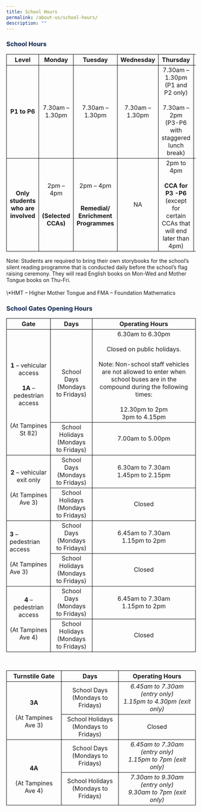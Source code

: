 ```yaml
---
title: School Hours
permalink: /about-us/school-hours/
description: ""
---
```

<h3><font color="#09204A">School Hours</font></h3>

<style type="text/css">
table { border-collapse: collapse;}
td {border: 1px solid black; text-align: left;}
</style>

<table>
<thead style="border: 1px solid black">
  <tr>
    <th style="border: 1px solid black; text-align:center;">Level</th>
    <th style="border: 1px solid black; text-align:center;">Monday</th>
    <th style="border: 1px solid black; text-align:center;">Tuesday</th>
    <th style="border: 1px solid black; text-align:center;">Wednesday</th>
    <th style="border: 1px solid black; text-align:center;">Thursday</th>
    <th style="border: 1px solid black; text-align:center;">Friday</th>
  </tr>
</thead>
<tbody>
  <tr>
    <td style="border: 1px solid black; text-align:center;"><b>P1 to P6</b></td>
    <td style="border: 1px solid black; text-align:center;">7.30am – 1.30pm</td>
    <td style="border: 1px solid black; text-align:center;">7.30am – 1.30pm</td>
    <td style="border: 1px solid black; text-align:center;">7.30am – 1.30pm</td>
    <td style="border: 1px solid black; text-align:center;">7.30am – 1.30pm<br>(P1 and P2 only)<br><br>7.30am – 2pm<br>(P3-P6 with staggered lunch break)</td>
    <td style="border: 1px solid black; text-align:center;">7.30am – 1.30pm</td>
  </tr>
  <tr>
    <td style="border: 1px solid black; text-align:center;"><b>Only students who are involved</b></td>
    <td style="border: 1px solid black; text-align:center;">2pm – 4pm<br><br><br><b>(Selected CCAs)</b></td>
    <td style="border: 1px solid black; text-align:center;">2pm – 4pm<br><br><br><b>Remedial/<br>Enrichment <br>Programmes</b></td>
    <td style="border: 1px solid black; text-align:center;">NA</td>
    <td style="border: 1px solid black; text-align:center;">2pm to 4pm<br><br><b>CCA for P3 -P6</b><br>(except for certain CCAs that will end later than 4pm)</td>
    <td style="border: 1px solid black; text-align:center;">2pm to 4pm<br><br><br><b>HMT/FMA/<br>Enrichment <br>Programmes</b></td>
  </tr>
</tbody>
</table>

<p style="font-size:14px;">Note: Students are required to bring their own storybooks for the school’s silent reading programme that is conducted daily before the school’s flag raising ceremony. They will read English books on Mon-Wed and  Mother Tongue books on Thu-Fri.&nbsp; <br> <br> \*HMT – Higher Mother Tongue and FMA – Foundation Mathematics</p>

<h3><font color="#09204A">School Gates Opening Hours</font></h3>

<style type="text/css">
table { border-collapse: collapse;}
td {border: 1px solid black; text-align: left;}
</style>

<table>
<thead style="border: 1px solid black; text-align:center;">
  <tr>
    <th style="border: 1px solid black; text-align:center;">Gate</th>
    <th style="border: 1px solid black; text-align:center;">Days</th>
    <th style="border: 1px solid black; text-align:center;">Operating Hours</th>
  </tr>
</thead>
<tbody>
  <tr>
    <td rowspan="2" style="border: 1px solid black; text-align:center;"><br><br><b>1</b> – vehicular access<br><br><b>1A</b> – pedestrian access <br><br><br>(At Tampines St 82)</td>
    <td style="border: 1px solid black; text-align:center;"><br><br>School Days<br>(Mondays to Fridays)</td>
    <td style="border: 1px solid black; text-align:center;">6.30am to 6.30pm<br><br>Closed on public holidays.<br> <br>Note: Non-school staff vehicles are not allowed to enter when school buses are in the compound during the following times:<br><br>12.30pm to 2pm<br>3pm to 4.15pm </td>
  </tr>
  <tr style="border: 1px solid black">
    <td style="border: 1px solid black; text-align:center;">School Holidays<br> (Mondays to Fridays)</td>
    <td style="border: 1px solid black; text-align:center;">7.00am to 5.00pm</td>
  </tr>
  <tr style="border: 1px solid black; text-align:center;">
    <td rowspan="2" style="border: 1px solid black; text-align:center;"><b>2</b> – vehicular exit only<br><br>(At Tampines Ave 3)</td>
    <td style="border: 1px solid black; text-align:center;">School Days<br>(Mondays to Fridays)</td>
    <td style="border: 1px solid black; text-align:center;">6.30am to 7.30am<br>1.45pm to 2.15pm</td>
  </tr>
  <tr style="border: 1px solid black">
    <td style="border: 1px solid black; text-align:center;">School Holidays<br>(Mondays to Fridays)</td>
    <td style="border: 1px solid black; text-align:center;">Closed</td>
  </tr>
  <tr style="border: 1px solid black; text-align:center;">
    <td rowspan="2" style="border: 1px solid black"><b>3</b> – pedestrian access<br><br>(At Tampines Ave 3)</td>
    <td style="border: 1px solid black; text-align:center;">School Days<br>(Mondays to Fridays)</td>
    <td style="border: 1px solid black; text-align:center;">6.45am to 7.30am<br>1.15pm to 2pm</td>
  </tr>
  <tr style="border: 1px solid black; text-align:center;">
    <td style="border: 1px solid black; text-align:center;">School Holidays<br>(Mondays to Fridays)</td>
    <td style="border: 1px solid black; text-align:center;">Closed</td>
  </tr>
  <tr style="border: 1px solid black; text-align:center;">
    <td rowspan="2" style="border: 1px solid black; text-align:center;"><b>4</b> – pedestrian access<br><br>(At Tampines Ave 4)</td>
    <td style="border: 1px solid black; text-align:center;">School Days<br>(Mondays to Fridays)</td>
    <td style="border: 1px solid black; text-align:center;">6.45am to 7.30am<br>1.15pm to 2pm</td>
  </tr>
  <tr style="border: 1px solid black; text-align:center;">
    <td style="border: 1px solid black; text-align:center;">School Holidays<br>(Mondays to Fridays)</td>
    <td style="border: 1px solid black; text-align:center;">Closed</td>
  </tr>
</tbody>
</table>

<br>
	
<style type="text/css">
table { border-collapse: collapse;}
td {border: 1px solid black; text-align: left;}
</style>
	
<table>
<thead style="border: 1px solid black">
  <tr>
    <th style="border: 1px solid black; text-align:center;">Turnstile Gate</th>
    <th style="border: 1px solid black; text-align:center;">Days</th>
    <th style="border: 1px solid black; text-align:center;">Operating Hours</th>
  </tr>
</thead>
<tbody>
  <tr>
    <td rowspan="2" style="border: 1px solid black; text-align:center;"><br><b>3A</b><br><br>(At Tampines Ave 3)</td>
    <td style="border: 1px solid black; text-align:center;">School Days<br>(Mondays to Fridays)</td>
    <td style="border: 1px solid black; text-align:center;"><em>6.45am to 7.30am (entry only)<br>1.15pm to 4.30pm (exit only)</em></td>
  </tr>
  <tr style="border: 1px solid black">
    <td style="border: 1px solid black; text-align:center;">School Holidays<br>(Mondays to Fridays)</td>
    <td style="border: 1px solid black; text-align:center;">Closed</td>
  </tr>
  <tr style="border: 1px solid black">
    <td rowspan="2" style="border: 1px solid black; text-align:center;"><br><br><b>4A</b><br><br>(At Tampines Ave 4)</td>
    <td style="border: 1px solid black; text-align:center;">School Days<br>(Mondays to Fridays)<br></td>
    <td style="border: 1px solid black; text-align:center;"><em>6.45am to 7.30am (entry only)<br>1.15pm to 7pm (exit only)</em></td>
  </tr>
  <tr style="border: 1px solid black">
    <td style="border: 1px solid black; text-align:center;">School Holidays<br>(Mondays to Fridays)</td>
    <td style="border: 1px solid black; text-align:center;"><em>7.30am to 9.30am (entry only)<br>9.30am to 7pm (exit only)</em></td>
  </tr>
</tbody>
</table>
